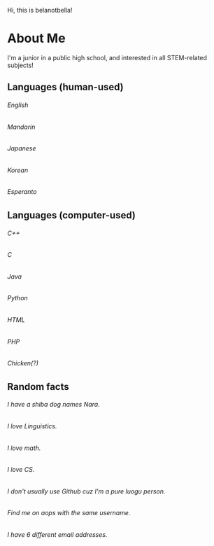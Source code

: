 Hi, this is belanotbella!
# About Me 
I'm a junior in a public high school, and interested in all STEM-related subjects!
## Languages (human-used) 
###### English
###### Mandarin
###### Japanese
###### Korean
###### Esperanto
## Languages (computer-used) 
###### C++
###### C
###### Java
###### Python
###### HTML
###### PHP
###### Chicken(?)
## Random facts 
###### I have a shiba dog names Nara.
###### I love Linguistics.
###### I love math.
###### I love CS.
###### I don't usually use Github cuz I'm a pure luogu person. 
###### Find me on aops with the same username.
###### I have 6 different email addresses.

